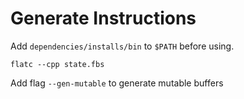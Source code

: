 # Generate Instructions

Add `dependencies/installs/bin` to `$PATH` before using.

```console
flatc --cpp state.fbs
```

Add flag `--gen-mutable` to generate mutable buffers
